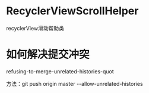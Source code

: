 # RecyclerViewScrollHelper
recyclerView滑动帮助类
# 如何解决提交冲突
refusing-to-merge-unrelated-histories-quot

方法：git push origin master --allow-unrelated-histories
